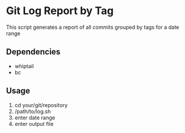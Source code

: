 Git Log Report by Tag
=============

This script generates a report of all commits grouped by tags for a date range


Dependencies
-------
- whiptail
- bc


Usage
-------
1. cd your/git/repository
2. /path/to/log.sh
3. enter date range
4. enter output file

